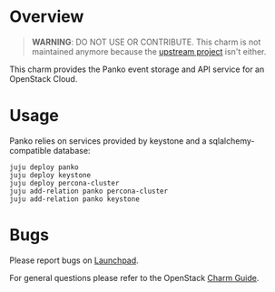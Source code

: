 # Overview

> **WARNING**: DO NOT USE OR CONTRIBUTE. This charm is not maintained anymore
> because the [upstream project](https://opendev.org/openstack/panko) isn't
> either.

This charm provides the Panko event storage and API service for an OpenStack Cloud.

# Usage

Panko relies on services provided by keystone and a sqlalchemy-compatible database:

    juju deploy panko
    juju deploy keystone
    juju deploy percona-cluster
    juju add-relation panko percona-cluster
    juju add-relation panko keystone

# Bugs

Please report bugs on [Launchpad](https://bugs.launchpad.net/charm-panko/+filebug).

For general questions please refer to the OpenStack [Charm Guide](http://docs.openstack.org/developer/charm-guide/).

